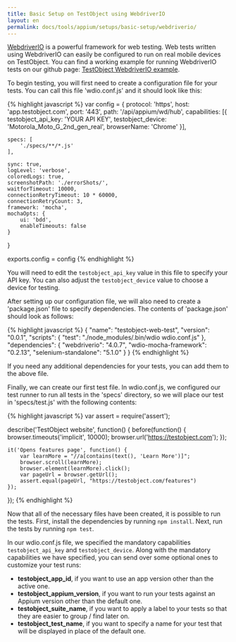 ```yaml
---
title: Basic Setup on TestObject using WebdriverIO
layout: en
permalink: docs/tools/appium/setups/basic-setup/webdriverio/
---
```


<a href="http://webdriver.io" target="_blank">WebdriverIO</a> is a powerful framework for web testing. Web tests written using WebdriverIO can easily be configured to run on real mobile devices on TestObject. You can find a working example for running WebdriverIO tests on our github page: <a href="https://github.com/testobject/webdriverio-example" target="_blank">TestObject WebdriverIO example</a>.

To begin testing, you will first need to create a configuration file for your tests. You can call this file 'wdio.conf.js' and it should look like this:

{% highlight javascript %}
var config = {
	protocol: 'https',
	host: 'app.testobject.com',
	port: '443',
	path: '/api/appium/wd/hub',
	capabilities: [{
		testobject_api_key: 'YOUR API KEY',
		testobject_device: 'Motorola_Moto_G_2nd_gen_real',
		browserName: 'Chrome'
	}],

	specs: [
		'./specs/**/*.js'
	],

	sync: true,
	logLevel: 'verbose',
	coloredLogs: true,
	screenshotPath: './errorShots/',
	waitforTimeout: 10000,
	connectionRetryTimeout: 10 * 60000,
	connectionRetryCount: 3,
	framework: 'mocha',
	mochaOpts: {
		ui: 'bdd',
		enableTimeouts: false
	}
}

exports.config = config
{% endhighlight %}

You will need to edit the `testobject_api_key` value in this file to specify your API key. You can also adjust the `testobject_device` value to choose a device for testing.

After setting up our configuration file, we will also need to create a 'package.json' file to specify dependencies. The contents of 'package.json' should look as follows:

{% highlight javascript %}
{
	"name": "testobject-web-test",
	"version": "0.0.1",
	"scripts": {
		"test": "./node_modules/.bin/wdio wdio.conf.js"
	},
	"dependencies": {
		"webdriverio": "4.0.7",
		"wdio-mocha-framework": "0.2.13",
		"selenium-standalone": "5.1.0"
	}
}
{% endhighlight %}

If you need any additional dependencies for your tests, you can add them to the above file.

Finally, we can create our first test file. In wdio.conf.js, we configured our test runner to run all tests in the 'specs' directory, so we will place our test in 'specs/test.js' with the following contents:

{% highlight javascript %}
var assert = require('assert');

describe('TestObject website', function() {
	before(function() {
		browser.timeouts('implicit', 10000);
		browser.url('https://testobject.com');
	});

	it('Opens features page', function() {
		var learnMore = "//a[contains(text(), 'Learn More')]";
		browser.scroll(learnMore);
		browser.element(learnMore).click();
		var pageUrl = browser.getUrl();
		assert.equal(pageUrl, "https://testobject.com/features")
	});
});
{% endhighlight %}

Now that all of the necessary files have been created, it is possible to run the tests. First, install the dependencies by running `npm install`. Next, run the tests by running `npm test`.

In our wdio.conf.js file, we specified the mandatory capabilities `testobject_api_key` and `testobject_device`. Along with the mandatory capabilities we have specified, you can send over some optional ones to customize your test runs:

* <strong>testobject_app_id</strong>, if you want to use an app version other than the active one.
* <strong>testobject_appium_version</strong>, if you want to run your tests against an Appium version other than the default one.
* <strong>testobject_suite_name</strong>, if you want to apply a label to your tests so that they are easier to group / find later on.
* <strong>testobject_test_name</strong>, if you want to specify a name for your test that will be displayed in place of the default one.
